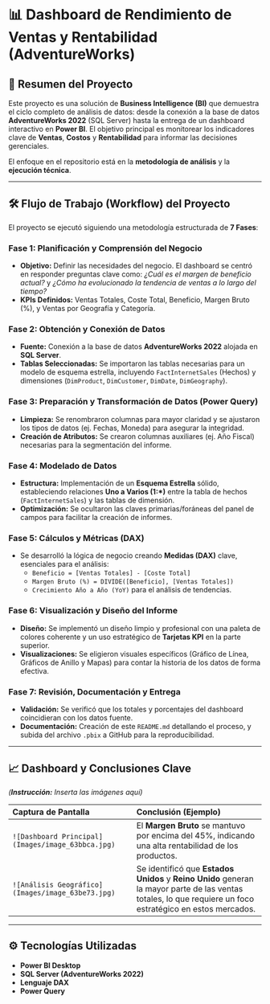 # 📊 Dashboard de Rendimiento de Ventas y Rentabilidad (AdventureWorks)

## 🌟 Resumen del Proyecto

Este proyecto es una solución de **Business Intelligence (BI)** que demuestra el ciclo completo de análisis de datos: desde la conexión a la base de datos **AdventureWorks 2022** (SQL Server) hasta la entrega de un dashboard interactivo en **Power BI**. El objetivo principal es monitorear los indicadores clave de **Ventas**, **Costos** y **Rentabilidad** para informar las decisiones gerenciales.

El enfoque en el repositorio está en la **metodología de análisis** y la **ejecución técnica**.

---

## 🛠️ Flujo de Trabajo (Workflow) del Proyecto

El proyecto se ejecutó siguiendo una metodología estructurada de **7 Fases**:

### Fase 1: Planificación y Comprensión del Negocio
* **Objetivo:** Definir las necesidades del negocio. El dashboard se centró en responder preguntas clave como: *¿Cuál es el margen de beneficio actual?* y *¿Cómo ha evolucionado la tendencia de ventas a lo largo del tiempo?*
* **KPIs Definidos:** Ventas Totales, Coste Total, Beneficio, Margen Bruto (%), y Ventas por Geografía y Categoría.

### Fase 2: Obtención y Conexión de Datos
* **Fuente:** Conexión a la base de datos **AdventureWorks 2022** alojada en **SQL Server**.
* **Tablas Seleccionadas:** Se importaron las tablas necesarias para un modelo de esquema estrella, incluyendo `FactInternetSales` (Hechos) y dimensiones (`DimProduct`, `DimCustomer`, `DimDate`, `DimGeography`).

### Fase 3: Preparación y Transformación de Datos (Power Query)
* **Limpieza:** Se renombraron columnas para mayor claridad y se ajustaron los tipos de datos (ej. Fechas, Moneda) para asegurar la integridad.
* **Creación de Atributos:** Se crearon columnas auxiliares (ej. Año Fiscal) necesarias para la segmentación del informe.

### Fase 4: Modelado de Datos
* **Estructura:** Implementación de un **Esquema Estrella** sólido, estableciendo relaciones **Uno a Varios (1:\*)** entre la tabla de hechos (`FactInternetSales`) y las tablas de dimensión.
* **Optimización:** Se ocultaron las claves primarias/foráneas del panel de campos para facilitar la creación de informes.

### Fase 5: Cálculos y Métricas (DAX)
* Se desarrolló la lógica de negocio creando **Medidas (DAX)** clave, esenciales para el análisis:
    * `Beneficio = [Ventas Totales] - [Coste Total]`
    * `Margen Bruto (%) = DIVIDE([Beneficio], [Ventas Totales])`
    * `Crecimiento Año a Año (YoY)` para el análisis de tendencias.

### Fase 6: Visualización y Diseño del Informe
* **Diseño:** Se implementó un diseño limpio y profesional con una paleta de colores coherente y un uso estratégico de **Tarjetas KPI** en la parte superior.
* **Visualizaciones:** Se eligieron visuales específicos (Gráfico de Línea, Gráficos de Anillo y Mapas) para contar la historia de los datos de forma efectiva.

### Fase 7: Revisión, Documentación y Entrega
* **Validación:** Se verificó que los totales y porcentajes del dashboard coincidieran con los datos fuente.
* **Documentación:** Creación de este `README.md` detallando el proceso, y subida del archivo `.pbix` a GitHub para la reproducibilidad.

---

## 📈 Dashboard y Conclusiones Clave

*(**Instrucción:** Inserta las imágenes aquí)*

| Captura de Pantalla | Conclusión (Ejemplo) |
| :--- | :--- |
| `![Dashboard Principal](Images/image_63bbca.jpg)` | El **Margen Bruto** se mantuvo por encima del 45%, indicando una alta rentabilidad de los productos. |
| `![Análisis Geográfico](Images/image_63be73.jpg)` | Se identificó que **Estados Unidos** y **Reino Unido** generan la mayor parte de las ventas totales, lo que requiere un foco estratégico en estos mercados. |

---

## ⚙️ Tecnologías Utilizadas

* **Power BI Desktop**
* **SQL Server (AdventureWorks 2022)**
* **Lenguaje DAX**
* **Power Query**
